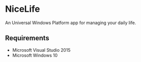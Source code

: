 # NiceLife
An Universal Windows Platform app for managing your daily life.

## Requirements
- Microsoft Visual Studio 2015 
- Microsoft Windows 10
